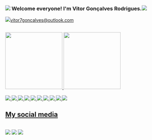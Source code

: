 ### <img src="https://img.icons8.com/color/50/000000/devpost.png"/> Welcome everyone! I'm Vitor Gonçalves Rodrigues.<img src="https://img.icons8.com/color/50/000000/devpost.png"/>
<a href="vitor7goncalves@outlook.com<"><img src="https://img.icons8.com/color/48/000000/ms-outlook.png"/>vitor7goncalves@outlook.com</a>
##
  <div>
    <a href="https://github.com/vitor7goncalves">
    <img height="180em" src="https://github-readme-stats.vercel.app/api?username=vitor7goncalves&show_icons=true&theme=tokyonight&include_all_commits=true&count_private=true"/>
    <img height="180em" src="https://github-readme-stats.vercel.app/api/top-langs/?username=vitor7goncalves&layout=compact&langs_count=16&theme=tokyonight"/>
  </div>
  
  <div style="display: inline_block"><br>
  <img src="https://img.icons8.com/color/48/000000/html-5--v1.png"/>
  <img src="https://img.icons8.com/color/48/000000/css3.png"/>
  <img src="https://img.icons8.com/color/48/000000/javascript--v2.png"/>
  <img src="https://img.icons8.com/color/48/000000/c-sharp-logo.png"/>
  <img src="https://img.icons8.com/fluency/48/000000/php.png"/>
  <img src="https://img.icons8.com/fluency/50/000000/unity.png"/>
  <img src="https://img.icons8.com/color/48/000000/bootstrap.png"/>
  <img src="https://img.icons8.com/ios-filled/50/000000/jquery.png"/>
  <img src="https://img.icons8.com/color/48/000000/typescript.png"/>
  <img src="https://img.icons8.com/color/48/000000/vue-js.png"/>
</div>
  
## My social media
 <div style="display: inline_block"><br>
  <a href="https://www.linkedin.com/in/vitor-gon%C3%A7alves-rodrigues-1aa9b4110/"><img src="https://img.icons8.com/color/48/000000/linkedin.png"/></a>
  <a href="https://www.facebook.com/sillenyus.vitor"><img src="https://img.icons8.com/color/48/000000/facebook.png"/></a>
  <a href="https://www.instagram.com/goncalvesvitor7/"><img src="https://img.icons8.com/color/48/000000/instagram-new--v2.png"/></a>
</div>
